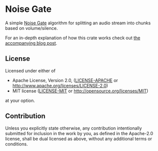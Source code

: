 # Noise Gate

A simple [Noise Gate][wiki] algorithm for splitting an audio stream into chunks
based on volume/silence.

For an in-depth explanation of how this crate works check out [the accompanying
blog post][blog].

## License

Licensed under either of

 * Apache License, Version 2.0, ([LICENSE-APACHE](LICENSE-APACHE) or
   http://www.apache.org/licenses/LICENSE-2.0)
 * MIT license ([LICENSE-MIT](LICENSE-MIT) or http://opensource.org/licenses/MIT)

at your option.

## Contribution

Unless you explicitly state otherwise, any contribution intentionally
submitted for inclusion in the work by you, as defined in the Apache-2.0
license, shall be dual licensed as above, without any additional terms or
conditions.

[blog]: http://adventures.michaelfbryan.com/posts/audio-processing-for-dummies/
[wiki]: https://en.wikipedia.org/wiki/Noise_gate